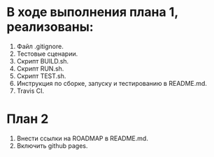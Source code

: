 
# В ходе выполнения плана 1, реализованы:
1. Файл .gitignore.
2. Тестовые сценарии.
3. Скрипт BUILD.sh.
4. Скрипт RUN.sh.
5. Скрипт TEST.sh.
6. Инструкция по сборке, запуску и тестированию в README.md.
7. Travis CI.
# План 2
1) Внести ссылки на ROADMAP в README.md.
2) Включить github pages.
